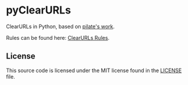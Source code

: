 # pyClearURLs

ClearURLs in Python, based on [pilate's work](https://github.com/pilate/pyclearurls).

Rules can be found here: [ClearURLs Rules](https://github.com/ClearURLs/Rules).

## License

This source code is licensed under the MIT license found in the [LICENSE](./LICENSE) file.
